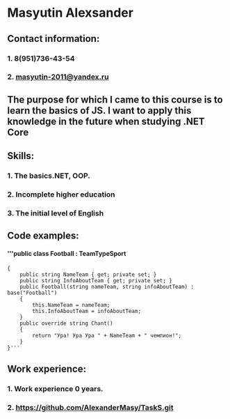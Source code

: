 # Masyutin Alexsander
## Contact information:
### 1. 8(951)736-43-54
### 2. masyutin-2011@yandex.ru
## The purpose for which I came to this course is to learn the basics of JS. I want to apply this knowledge in the future when studying .NET Core
## Skills:
### 1. The basics.NET, OOP.
### 2. Incomplete higher education
### 3. The initial level of English
## Code examples:
#### '''public class Football : TeamTypeSport
    {
        public string NameTeam { get; private set; }
        public string InfoAboutTeam { get; private set; }
        public Football(string nameTeam, string infoAboutTeam) : base("Football")
        {
            this.NameTeam = nameTeam;
            this.InfoAboutTeam = infoAboutTeam;
        }
        public override string Сhant()
        {
            return "Ура! Ура Ура " + NameTeam + " чемпион!";
        }
    }'''
## Work experience:
### 1. Work experience 0 years.
### 2. https://github.com/AlexanderMasy/TaskS.git
